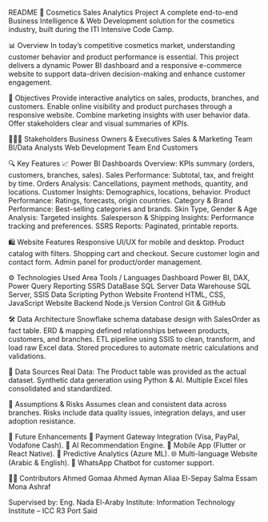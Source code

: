 README
💄 Cosmetics Sales Analytics Project
A complete end-to-end Business Intelligence & Web Development solution for the cosmetics industry, built during the ITI Intensive Code Camp.

📊 Overview
In today’s competitive cosmetics market, understanding customer behavior and product performance is essential. This project delivers a dynamic Power BI dashboard and a responsive e-commerce website to support data-driven decision-making and enhance customer engagement.

🎯 Objectives
Provide interactive analytics on sales, products, branches, and customers.
Enable online visibility and product purchases through a responsive website.
Combine marketing insights with user behavior data.
Offer stakeholders clear and visual summaries of KPIs.

🧑‍🤝‍🧑 Stakeholders
Business Owners & Executives
Sales & Marketing Team
BI/Data Analysts
Web Development Team
End Customers

🔍 Key Features
📈 Power BI Dashboards
Overview: KPIs summary (orders, customers, branches, sales).
Sales Performance: Subtotal, tax, and freight by time.
Orders Analysis: Cancellations, payment methods, quantity, and locations.
Customer Insights: Demographics, locations, behavior.
Product Performance: Ratings, forecasts, origin countries.
Category & Brand Performance: Best-selling categories and brands.
Skin Type, Gender & Age Analysis: Targeted insights.
Salesperson & Shipping Insights: Performance tracking and preferences.
SSRS Reports: Paginated, printable reports.

🛍️ Website Features
Responsive UI/UX for mobile and desktop.
Product catalog with filters.
Shopping cart and checkout.
Secure customer login and contact form.
Admin panel for product/order management.

⚙️ Technologies Used
Area	Tools / Languages
Dashboard	Power BI, DAX, Power Query
Reporting	SSRS
DataBase	SQL Server
Data Warehouse	SQL Server, SSIS
Data Scripting	Python
Website Frontend	HTML, CSS, JavaScript
Website Backend	Node.js
Version Control	Git & GitHub

🛠️ Data Architecture
Snowflake schema database design with SalesOrder as fact table.
ERD & mapping defined relationships between products, customers, and branches.
ETL pipeline using SSIS to clean, transform, and load raw Excel data.
Stored procedures to automate metric calculations and validations.

🧪 Data Sources
Real Data: The Product table was provided as the actual dataset.
Synthetic data generation using Python & AI.
Multiple Excel files consolidated and standardized.

🔐 Assumptions & Risks
Assumes clean and consistent data across branches.
Risks include data quality issues, integration delays, and user adoption resistance.

🔮 Future Enhancements
🔗 Payment Gateway Integration (Visa, PayPal, Vodafone Cash).
🤖 AI Recommendation Engine.
📱 Mobile App (Flutter or React Native).
🧠 Predictive Analytics (Azure ML).
🌐 Multi-language Website (Arabic & English).
💬 WhatsApp Chatbot for customer support.

🧑‍💻 Contributors
Ahmed Gomaa
Ahmed Ayman
Aliaa El-Sepay
Salma Essam
Mona Ashraf

Supervised by: Eng. Nada El-Araby
Institute: Information Technology Institute – ICC R3 Port Said
